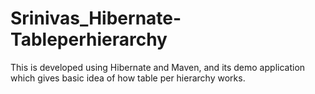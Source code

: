 # Srinivas_Hibernate-Tableperhierarchy
This is developed using Hibernate and Maven, and its demo application which gives basic idea of how table per hierarchy works. 
